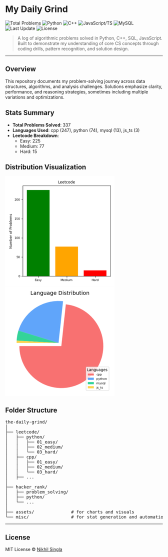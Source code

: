 # My Daily Grind

![Total Problems](https://img.shields.io/badge/dynamic/json?url=https://raw.githubusercontent.com/Nikhil-Singla/the-daily-grind/main/stats.json&label=Problems%20Solved&query=$.total&color=blue)
![Python](https://img.shields.io/badge/dynamic/json?url=https://raw.githubusercontent.com/Nikhil-Singla/the-daily-grind/main/stats.json&label=Python&query=$.by_language.python&color=yellow)
![C++](https://img.shields.io/badge/dynamic/json?url=https://raw.githubusercontent.com/Nikhil-Singla/the-daily-grind/main/stats.json&label=C%2B%2B&query=$.by_language.cpp&color=green)
![JavaScript/TS](https://img.shields.io/badge/dynamic/json?url=https://raw.githubusercontent.com/Nikhil-Singla/the-daily-grind/main/stats.json&label=JS%2FTS&query=$.by_language.js_ts&color=orange)
![MySQL](https://img.shields.io/badge/dynamic/json?url=https://raw.githubusercontent.com/Nikhil-Singla/the-daily-grind/main/stats.json&label=MySQL&query=$.by_language.mysql&color=lightgray)
![Last Update](https://img.shields.io/github/last-commit/Nikhil-Singla/the-daily-grind)
![License](https://img.shields.io/github/license/Nikhil-Singla/the-daily-grind)

> A log of algorithmic problems solved in Python, C++, SQL, JavaScript. Built to demonstrate my understanding of core CS concepts through coding drills, pattern recognition, and solution design.

---

## Overview

This repository documents my problem-solving journey across data structures, algorithms, and analysis challenges. Solutions emphasize clarity, performance, and reasoning strategies, sometimes including multiple variations and optimizations.


## Stats Summary

<!-- STATS:START -->
- **Total Problems Solved**: 337
- **Languages Used**: cpp (247), python (74), mysql (13), js_ts (3)
- **Leetcode Breakdown**:
  - Easy: 225
  - Medium: 77
  - Hard: 15

<!-- STATS:END -->

## Distribution Visualization

<p align="left">
  <img src="assets/chart_difficulty.png" alt="Difficulty Breakdown" width="350"> &nbsp; &nbsp; &nbsp; &nbsp;
  <img src="assets/chart_language.png" alt="Language Breakdown" width="350">
</p>

## Folder Structure

<pre>
the-daily-grind/
│
├── leetcode/
│   ├── python/
│   │   ├── 01_easy/
│   │   ├── 02_medium/
│   │   └── 03_hard/
│   ├── cpp/
│   │   ├── 01_easy/
│   │   ├── 02_medium/
│   │   └── 03_hard/
│   ├── ...
│
├── hacker_rank/
│   ├── problem_solving/
│   ├── python/
│   └── ...
│
├── assets/              # for charts and visuals
└── misc/                # for stat generation and automation scripts
</pre>

---

## License

MIT License © [Nikhil Singla](https://github.com/Nikhil-Singla)
